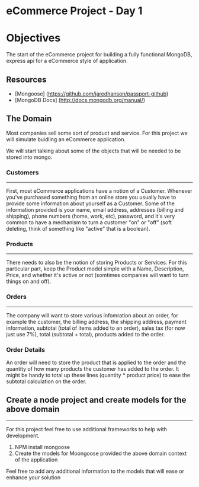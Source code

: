 eCommerce Project - Day 1
=================

# Objectives

The start of the eCommerce project for building a fully functional MongoDB, express api for a eCommerce style of application.


## Resources

* [Mongoose] (https://github.com/jaredhanson/passport-github)
* [MongoDB Docs] (http://docs.mongodb.org/manual/)


## The Domain

Most companies sell some sort of product and service. For this project we will simulate buidling an eCommerce application. 

We will start talking about some of the objects that will be needed to be stored into mongo.

### Customers
----

First, most eCommerce applications have a notion of a Customer.  Whenever you've purchased something from an online store you usually have to provide some information about yourself as a Customer.  Some of the information provided is your name, email address, addresses (billing and shipping), phone numbers (home, work, etc), password, and it's very common to have a mechanism to turn a customer "on" or "off" (soft deleting, think of something like "active" that is a boolean).


### Products
----

There needs to also be the notion of storing Products or Services.  For this particular part, keep the Product model simple with a Name, Description, Price, and whether it's active or not (somtimes companies will want to turn things on and off).


### Orders
----

The company will want to store various infomration about an order, for example the customer, the billing address, the shipping address, payment information, subtotal (total of items added to an order), sales tax (for now just use 7%), total (subtotal + total), products added to the order.

### Order Details

An order will need to store the product that is applied to the order and the quantity of how many products the customer has added to the order.  It might be handy to total up these lines (quantity * product price) to ease the subtotal calculation on the order.


## Create a node project and create models for the above domain
----

For this project feel free to use additional frameworks to help with development. 

1. NPM install mongoose
2. Create the models for Moongoose provided the above domain context of the application

Feel free to add any additional information to the models that will ease or enhance your solution




